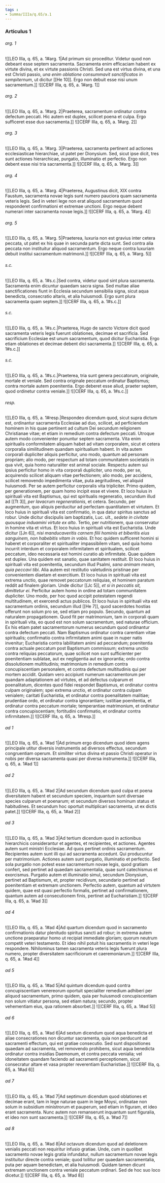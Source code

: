 ```yaml
---
tags : 
- Summa/IIIa/q.65/a.1
---
```


### Articulus 1

###### arg. 1
![[LEO IIIa, q. 65, a. 1#arg. 1|Ad primum sic proceditur. Videtur quod non debeant esse septem sacramenta. Sacramenta enim efficaciam habent ex virtute divina, et ex virtute passionis Christi. Sed una est virtus divina, et una est Christi passio, *una enim oblatione consummavit sanctificatos in sempiternum*, ut dicitur [[He 10]]. Ergo non debuit esse nisi unum sacramentum.]]
![[CERF IIIa, q. 65, a. 1#arg. 1]]

###### arg. 2
![[LEO IIIa, q. 65, a. 1#arg. 2|Praeterea, sacramentum ordinatur contra defectum peccati. Hic autem est duplex, scilicet poena et culpa. Ergo sufficeret esse duo sacramenta.]]
![[CERF IIIa, q. 65, a. 1#arg. 2]]

###### arg. 3
![[LEO IIIa, q. 65, a. 1#arg. 3|Praeterea, sacramenta pertinent ad actiones ecclesiasticae hierarchiae, ut patet per Dionysium. Sed, sicut ipse dicit, tres sunt actiones hierarchicae, purgatio, illuminatio et perfectio. Ergo non debent esse nisi tria sacramenta.]]
![[CERF IIIa, q. 65, a. 1#arg. 3]]

###### arg. 4
![[LEO IIIa, q. 65, a. 1#arg. 4|Praeterea, Augustinus dicit, XIX contra Faustum, sacramenta novae legis sunt numero pauciora quam sacramenta veteris legis. Sed in veteri lege non erat aliquod sacramentum quod responderet confirmationi et extremae unctioni. Ergo neque debent numerari inter sacramenta novae legis.]]
![[CERF IIIa, q. 65, a. 1#arg. 4]]

###### arg. 5
![[LEO IIIa, q. 65, a. 1#arg. 5|Praeterea, luxuria non est gravius inter cetera peccata, ut patet ex his quae in secunda parte dicta sunt. Sed contra alia peccata non instituitur aliquod sacramentum. Ergo neque contra luxuriam debuit institui sacramentum matrimonii.]]
![[CERF IIIa, q. 65, a. 1#arg. 5]]

###### s.c.
![[LEO IIIa, q. 65, a. 1#s.c.|Sed contra, videtur quod sint plura sacramenta. Sacramenta enim dicuntur quaedam sacra signa. Sed multae aliae sanctificationes fiunt in Ecclesia secundum sensibilia signa, sicut aqua benedicta, consecratio altaris, et alia huiusmodi. Ergo sunt plura sacramenta quam septem.]]
![[CERF IIIa, q. 65, a. 1#s.c.]]

###### s.c.
![[LEO IIIa, q. 65, a. 1#s.c.|Praeterea, Hugo de sancto Victore dicit quod sacramenta veteris legis fuerunt oblationes, decimae et sacrificia. Sed sacrificium Ecclesiae est unum sacramentum, quod dicitur Eucharistia. Ergo etiam oblationes et decimae debent dici sacramenta.]]
![[CERF IIIa, q. 65, a. 1#s.c.]]

###### s.c.
![[LEO IIIa, q. 65, a. 1#s.c.|Praeterea, tria sunt genera peccatorum, originale, mortale et veniale. Sed contra originale peccatum ordinatur Baptismus; contra mortale autem poenitentia. Ergo deberet esse aliud, praeter septem, quod ordinetur contra veniale.]]
![[CERF IIIa, q. 65, a. 1#s.c.]]

###### resp.
![[LEO IIIa, q. 65, a. 1#resp.|Respondeo dicendum quod, sicut supra dictum est, ordinantur sacramenta Ecclesiae ad duo, scilicet, ad perficiendum hominem in his quae pertinent ad cultum Dei secundum religionem Christianae vitae; et etiam in remedium contra defectum peccati. Utroque autem modo convenienter ponuntur septem sacramenta. Vita enim spiritualis conformitatem aliquam habet ad vitam corporalem, sicut et cetera corporalia similitudinem quandam spiritualium habent. In vita autem corporali dupliciter aliquis perficitur, uno modo, quantum ad personam propriam; alio modo, per respectum ad totam communitatem societatis in qua vivit, quia homo naturaliter est animal sociale. Respectu autem sui ipsius perficitur homo in vita corporali dupliciter, uno modo, per se, acquirendo scilicet aliquam vitae perfectionem; alio modo, per accidens, scilicet removendo impedimenta vitae, puta aegritudines, vel aliquid huiusmodi. Per se autem perficitur corporalis vita tripliciter. Primo quidem, per generationem, per quam homo incipit esse et vivere. Et loco huius in spirituali vita est Baptismus, qui est spiritualis regeneratio, secundum illud ad [[Tt 3]], *per lavacrum regenerationis*, et cetera. Secundo, per augmentum, quo aliquis perducitur ad perfectam quantitatem et virtutem. Et loco huius in spirituali vita est confirmatio, in qua datur spiritus sanctus ad robur. Unde dicitur discipulis iam baptizatis, Luc. ult., *sedete in civitate quousque induamini virtute ex alto*. Tertio, per nutritionem, qua conservatur in homine vita et virtus. Et loco huius in spirituali vita est Eucharistia. Unde dicitur [[Jn 6]], *nisi manducaveritis carnem filii hominis et biberitis eius sanguinem, non habebitis vitam in vobis*. Et hoc quidem sufficeret homini si haberet et corporaliter et spiritualiter impassibilem vitam, sed quia homo incurrit interdum et corporalem infirmitatem et spiritualem, scilicet peccatum, ideo necessaria est homini curatio ab infirmitate. Quae quidem est duplex. Una quidem est sanatio, quae sanitatem restituit. Et loco huius in spirituali vita est poenitentia, secundum illud Psalmi, *sana animam meam, quia peccavi tibi*. Alia autem est restitutio valetudinis pristinae per convenientem diaetam et exercitium. Et loco huius in spirituali vita est extrema unctio, quae removet peccatorum reliquias, et hominem paratum reddit ad finalem gloriam. Unde dicitur [[Jc 5]], *et si in peccatis sit, dimittetur ei*. Perficitur autem homo in ordine ad totam communitatem dupliciter. Uno modo, per hoc quod accipit potestatem regendi multitudinem, et exercendi actus publicos. Et loco huius in spirituali vita est sacramentum ordinis, secundum illud [[He 7]], quod sacerdotes hostias offerunt non solum pro se, sed etiam pro populo. Secundo, quantum ad naturalem propagationem. Quod fit per matrimonium, tam in corporali quam in spirituali vita, eo quod est non solum sacramentum, sed naturae officium. Ex his etiam patet sacramentorum numerus secundum quod ordinantur contra defectum peccati. Nam Baptismus ordinatur contra carentiam vitae spiritualis; confirmatio contra infirmitatem animi quae in nuper natis invenitur; Eucharistia contra labilitatem animi ad peccandum; poenitentia contra actuale peccatum post Baptismum commissum; extrema unctio contra reliquias peccatorum, quae scilicet non sunt sufficienter per poenitentiam sublatae, aut ex negligentia aut ex ignorantia; ordo contra dissolutionem multitudinis; matrimonium in remedium contra concupiscentiam personalem, et contra defectum multitudinis qui per mortem accidit. Quidam vero accipiunt numerum sacramentorum per quandam adaptationem ad virtutes, et ad defectus culparum et poenalitatum, dicentes quod fidei respondet Baptismus, et ordinatur contra culpam originalem; spei extrema unctio, et ordinatur contra culpam venialem; caritati Eucharistia, et ordinatur contra poenalitatem malitiae; prudentiae ordo, et ordinatur contra ignorantiam; iustitiae poenitentia, et ordinatur contra peccatum mortale; temperantiae matrimonium, et ordinatur contra concupiscentiam; fortitudini confirmatio, et ordinatur contra infirmitatem.]]
![[CERF IIIa, q. 65, a. 1#resp.]]

###### ad 1
![[LEO IIIa, q. 65, a. 1#ad 1|Ad primum ergo dicendum quod idem agens principale utitur diversis instrumentis ad diversos effectus, secundum congruentiam operum. Et similiter virtus divina et passio Christi operatur in nobis per diversa sacramenta quasi per diversa instrumenta.]]
![[CERF IIIa, q. 65, a. 1#ad 1]]

###### ad 2
![[LEO IIIa, q. 65, a. 1#ad 2|Ad secundum dicendum quod culpa et poena diversitatem habent et secundum speciem, inquantum sunt diversae species culparum et poenarum; et secundum diversos hominum status et habitudines. Et secundum hoc oportuit multiplicari sacramenta, ut ex dictis patet.]]
![[CERF IIIa, q. 65, a. 1#ad 2]]

###### ad 3
![[LEO IIIa, q. 65, a. 1#ad 3|Ad tertium dicendum quod in actionibus hierarchicis considerantur et agentes, et recipientes, et actiones. Agentes autem sunt ministri Ecclesiae. Ad quos pertinet ordinis sacramentum. Recipientes autem sunt illi qui ad sacramenta accedunt. Qui producuntur per matrimonium. Actiones autem sunt purgatio, illuminatio et perfectio. Sed sola purgatio non potest esse sacramentum novae legis, quod gratiam confert, sed pertinet ad quaedam sacramentalia, quae sunt catechismus et exorcismus. Purgatio autem et illuminatio simul, secundum Dionysium, pertinet ad Baptismum, et, propter recidivum, secundario pertinet ad poenitentiam et extremam unctionem. Perfectio autem, quantum ad virtutem quidem, quae est quasi perfectio formalis, pertinet ad confirmationem, quantum autem ad consecutionem finis, pertinet ad Eucharistiam.]]
![[CERF IIIa, q. 65, a. 1#ad 3]]

###### ad 4
![[LEO IIIa, q. 65, a. 1#ad 4|Ad quartum dicendum quod in sacramento confirmationis datur plenitudo spiritus sancti ad robur; in extrema autem unctione praeparatur homo ut recipiat immediate gloriam; quorum neutrum competit veteri testamento. Et ideo nihil potuit his sacramentis in veteri lege respondere. Nihilominus tamen sacramenta veteris legis fuerunt plura numero, propter diversitatem sacrificiorum et caeremoniarum.]]
![[CERF IIIa, q. 65, a. 1#ad 4]]

###### ad 5
![[LEO IIIa, q. 65, a. 1#ad 5|Ad quintum dicendum quod contra concupiscentiam venereorum oportuit specialiter remedium adhiberi per aliquod sacramentum, primo quidem, quia per huiusmodi concupiscentiam non solum vitiatur persona, sed etiam natura; secundo, propter vehementiam eius, qua rationem absorbet.]]
![[CERF IIIa, q. 65, a. 1#ad 5]]

###### ad 6
![[LEO IIIa, q. 65, a. 1#ad 6|Ad sextum dicendum quod aqua benedicta et aliae consecrationes non dicuntur sacramenta, quia non perducunt ad sacramenti effectum, qui est gratiae consecutio. Sed sunt dispositiones quaedam ad sacramenta, vel removendo prohibens, sicut aqua benedicta ordinatur contra insidias Daemonum, et contra peccata venialia; vel idoneitatem quandam faciendo ad sacramenti perceptionem, sicut consecratur altare et vasa propter reverentiam Eucharistiae.]]
![[CERF IIIa, q. 65, a. 1#ad 6]]

###### ad 7
![[LEO IIIa, q. 65, a. 1#ad 7|Ad septimum dicendum quod oblationes et decimae erant, tam in lege naturae quam in lege Moysi, ordinatae non solum in subsidium ministrorum et pauperum, sed etiam in figuram, et ideo erant sacramenta. Nunc autem non remanserunt inquantum sunt figuralia, et ideo non sunt sacramenta.]]
![[CERF IIIa, q. 65, a. 1#ad 7]]

###### ad 8
![[LEO IIIa, q. 65, a. 1#ad 8|Ad octavum dicendum quod ad deletionem venialis peccati non requiritur infusio gratiae. Unde, cum in quolibet sacramento novae legis gratia infundatur, nullum sacramentum novae legis instituitur directe contra veniale; quod tollitur per quaedam sacramentalia, puta per aquam benedictam, et alia huiusmodi. Quidam tamen dicunt extremam unctionem contra veniale peccatum ordinari. Sed de hoc suo loco dicetur.]]
![[CERF IIIa, q. 65, a. 1#ad 8]]

